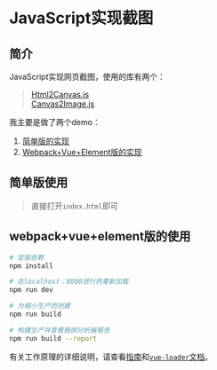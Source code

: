 # JavaScript实现截图

## 简介

JavaScript实现网页截图，使用的库有两个：

> [Html2Canvas.js](https://github.com/niklasvh/html2canvas)  
> [Canvas2Image.js](https://github.com/SuperAL/canvas2image)

我主要是做了两个demo：

1. [简单版的实现](https://github.com/usecodelee/JavaScript-screenshot/tree/master/simple)
2. [Webpack+Vue+Element版的实现](https://github.com/usecodelee/JavaScript-screenshot/tree/master/simple)

## 简单版使用

> 直接打开`index.html`即可

## webpack+vue+element版的使用

``` bash
# 安装依赖
npm install

# 在localhost：8080进行热重新加载
npm run dev

# 为缩小生产而创建
npm run build

# 构建生产并查看捆绑分析器报告
npm run build --report
```

有关工作原理的详细说明，请查看[指南](http://vuejs-templates.github.io/webpack)和[`vue-loader`文档](http://vuejs.github.io/VUE装载机)。
